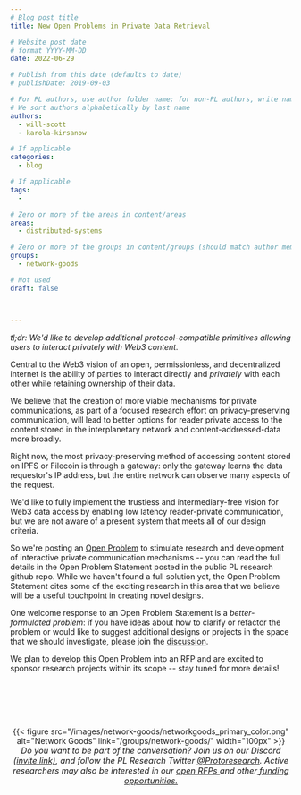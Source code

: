 ```yaml
---
# Blog post title
title: New Open Problems in Private Data Retrieval 

# Website post date
# format YYYY-MM-DD
date: 2022-06-29

# Publish from this date (defaults to date)
# publishDate: 2019-09-03

# For PL authors, use author folder name; for non-PL authors, write name as in paper within ""
# We sort authors alphabetically by last name
authors:
  - will-scott
  - karola-kirsanow

# If applicable
categories:
  - blog

# If applicable
tags:
  -

# Zero or more of the areas in content/areas
areas:
  - distributed-systems

# Zero or more of the groups in content/groups (should match author membership)
groups:
  - network-goods

# Not used
draft: false



---
```


*tl;dr: We'd like to develop additional protocol-compatible primitives allowing users to interact privately with Web3 content.*


Central to the Web3 vision of an open, permissionless, and decentralized internet is the ability of parties to interact directly and *privately* with each other while retaining ownership of their data. 

We believe that the creation of more viable mechanisms for private communications, as part of a focused research effort on privacy-preserving communication, will lead to better options for reader private access to the content stored in the interplanetary network and content-addressed-data more broadly.

Right now, the most privacy-preserving method of accessing content stored on IPFS or Filecoin is through a gateway: only the gateway learns the data requestor's IP address, but the entire network can observe many aspects of the request. 

We'd like to fully implement the trustless and intermediary-free vision for Web3 data access by enabling low latency reader-private communication, but we are not aware of a present system that meets all of our design criteria.

So we're posting an [Open Problem](https://github.com/protocol/research) to stimulate research and development of interactive private communication mechanisms -- you can  read the full details in the Open Problem Statement posted in the public PL research github repo. While we haven't found a full solution yet, the Open Problem Statement cites some of the exciting research in this area that we believe will be a useful touchpoint in creating novel designs.

One welcome response to an Open Problem Statement is a *better-formulated problem*: if you have ideas about how to clarify or refactor the problem or would like to suggest additional designs or projects in the space that we should investigate, please join the [discussion](https://github.com/protocol/research/discussions/63). 

We plan to develop this Open Problem into an RFP and are excited to sponsor research projects within its scope -- stay tuned for more details!


<br> </br>
<br> </br>

<center>{{< figure src="/images/network-goods/networkgoods_primary_color.png" alt="Network Goods" link="/groups/network-goods/" width="100px" >}}</center>

<center style=font-size:11pt><i> Do you want to be part of the conversation? Join us on our Discord <a href="https://discord.gg/lodestar-network-goods">(invite link)</a>, and follow the PL Research Twitter <a href="https://twitter.com/ProtoResearch"> @Protoresearch</a>. Active researchers may also be interested in our <a href="https://github.com/protocol/research-grants"> open RFPs </a> and other<a href="https://grants.protocol.ai"> funding opportunities. </a></i></center>
